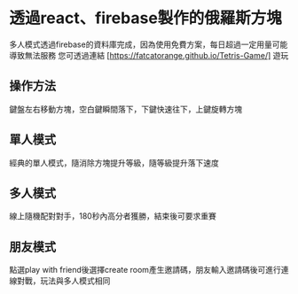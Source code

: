 # 透過react、firebase製作的俄羅斯方塊

多人模式透過firebase的資料庫完成，因為使用免費方案，每日超過一定用量可能導致無法服務
您可透過連結 [https://fatcatorange.github.io/Tetris-Game/] 遊玩

## 操作方法

鍵盤左右移動方塊，空白鍵瞬間落下，下鍵快速往下，上鍵旋轉方塊

## 單人模式

經典的單人模式，隨消除方塊提升等級，隨等級提升落下速度

## 多人模式

線上隨機配對對手，180秒內高分者獲勝，結束後可要求重賽

## 朋友模式

點選play with friend後選擇create room產生邀請碼，朋友輸入邀請碼後可進行連線對戰，玩法與多人模式相同

